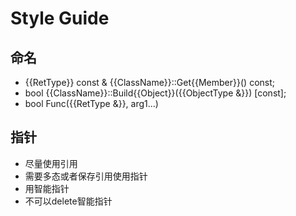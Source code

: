 # Style Guide

## 命名

- {{RetType}} const & {{ClassName}}::Get{{Member}}() const;
- bool {{ClassName}}::Build{{Object}}({{ObjectType &}}) \[const\];
- bool Func({{RetType &}}, arg1...)


## 指针

- 尽量使用引用
- 需要多态或者保存引用使用指针
- 用智能指针
- 不可以delete智能指针
